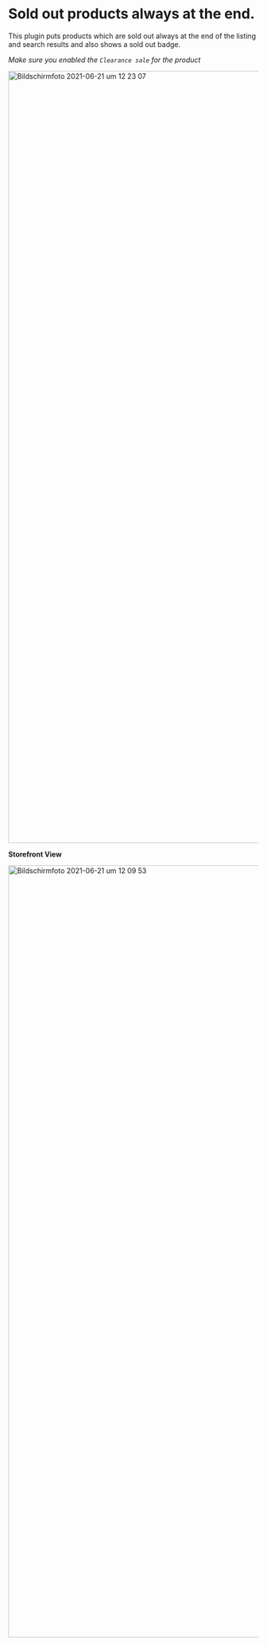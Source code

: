 # Sold out products always at the end.

This plugin puts products which are sold out always at the end of the listing and search results
and also shows a sold out badge.

*Make sure you enabled the `Clearance sale` for the product*

<img width="1552" alt="Bildschirmfoto 2021-06-21 um 12 23 07" src="https://user-images.githubusercontent.com/8193345/122739292-82b32e00-d28b-11eb-80b4-d8c2dfdf3dc1.png">

**Storefront View**

<img width="1552" alt="Bildschirmfoto 2021-06-21 um 12 09 53" src="https://user-images.githubusercontent.com/8193345/122737985-3fa48b00-d28a-11eb-8626-fa6fe3483840.png">


